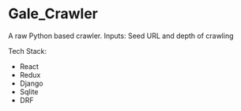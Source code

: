 # Gale_Crawler
A raw Python based crawler. Inputs: Seed URL and depth of crawling

Tech Stack:
- React
- Redux
- Django
- Sqlite
- DRF
